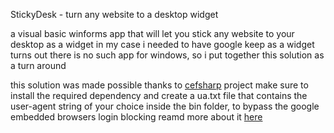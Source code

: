 StickyDesk - turn any website to a desktop widget

<p>a visual basic winforms app that will let you stick any website to your desktop as a widget in my case i needed to have google keep as a widget turns out there is no such app for windows, so i put together this solution as a turn around </p>
<p>this solution was made possible thanks to <a href="https://cefsharp.github.io/">cefsharp</a> project
make sure to install the required dependency and create a ua.txt file that contains the user-agent string of your choice inside the bin folder, to bypass the google embedded browsers login blocking reamd more about it <a href="https://www.zdnet.com/article/google-bans-logins-from-embedded-browser-frameworks-to-prevent-mitm-phishing/">here</a></p>
